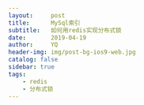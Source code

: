 ```yaml
---
layout:     post
title:      MySql索引
subtitle:   如何用redis实现分布式锁
date:       2019-04-19
author:     YQ
header-img: img/post-bg-ios9-web.jpg
catalog: false
sidebar: true
tags:
    - redis
    - 分布式锁
---
```





